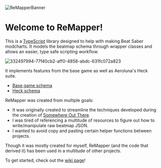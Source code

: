 ![ReMapperBanner](https://user-images.githubusercontent.com/86539501/184691427-0e8853fc-878a-4c0b-b976-970f7dac8818.png)

# Welcome to ReMapper!

This is a [TypeScript](https://www.typescriptlang.org/) library designed to help with making Beat Saber modcharts. It models the beatmap schema through wrapper classes and allows an easier, type safe scripting workflow.

![332497994-77f40cb2-aff0-4858-abdc-631fc072a823](https://github.com/user-attachments/assets/3837cb78-e8ae-4b60-bc4e-883fb40ffcea)


It implements features from the base game as well as Aeroluna's Heck suite.
- [Base game schema](https://bsmg.wiki/mapping/map-format.html)
- [Heck schema](https://github.com/Aeroluna/Heck/wiki)

ReMapper was created from multiple goals:
- It was originally created to streamline the techniques developed during the creation of [Somewhere Out There](https://www.youtube.com/watch?v=rphHsDxJbpg).
- I was tired of referencing a multitude of resources to figure out how to write/manipulate raw beatmap JSON.
- I wanted to avoid copy and pasting certain helper functions between projects.

Though it was mostly created for myself, ReMapper (and the code that derived it) has been used in a multitude of other projects.

To get started, check out the [wiki page](https://github.com/Swifter1243/ReMapper/wiki)!
